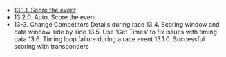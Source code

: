 * [13.1.1. Score the event](Score/Score-the-Event.md)
* 13.2.0. Auto. Score the event
* 13-3. Change Competitors Details during race
13.4. Scoring window and data window side by side
13.5. Use 'Get Times' to fix issues with timing data
13.6. Timing loop failure during a race event
13.1.0. Successful scoring with transponders
